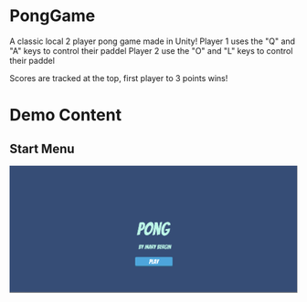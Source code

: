# PongGame
A classic local 2 player pong game made in Unity!
Player 1 uses the "Q" and "A" keys to control their paddel
Player 2 use the "O" and "L" keys to control their paddel

Scores are tracked at the top, first player to 3 points wins!

# Demo Content

## Start Menu
![Start menu of Pong game, says Pong by Mary Bergin with a button that reads play](Demo_Images/StartMenu.png)
